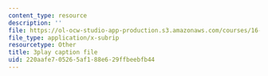 ```yaml
---
content_type: resource
description: ''
file: https://ol-ocw-studio-app-production.s3.amazonaws.com/courses/16-06-principles-of-automatic-control-fall-2012/220aafe705265af188e629ffbeebfb44_Ug6DYV6za-k.srt
file_type: application/x-subrip
resourcetype: Other
title: 3play caption file
uid: 220aafe7-0526-5af1-88e6-29ffbeebfb44
---
```

